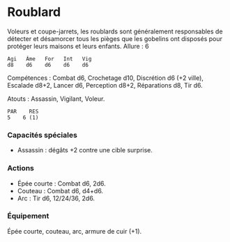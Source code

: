 # Roublard
Voleurs et coupe-jarrets, les roublards sont généralement responsables de détecter et désamorcer tous les pièges que les gobelins ont disposés pour protéger leurs maisons et leurs enfants.
Allure : 6    

    Agi   Âme   For   Int   Vig
    d8    d6    d6    d6    d6

Compétences : Combat d6, Crochetage d10, Discrétion d6 (+2 ville), Escalade d8+2, Lancer d6, Perception d8+2, Réparations d8, Tir d6.

Atouts : Assassin, Vigilant, Voleur.

    PAR    RES
    5    6 (1) 

### Capacités spéciales
- Assassin : dégâts +2 contre une cible surprise.

### Actions
- Épée courte : Combat d6, 2d6.
- Couteau : Combat d6, d4+d6.
- Arc : Tir d6, 12/24/36, 2d6.

### Équipement
Épée courte, couteau, arc, armure de cuir (+1).
